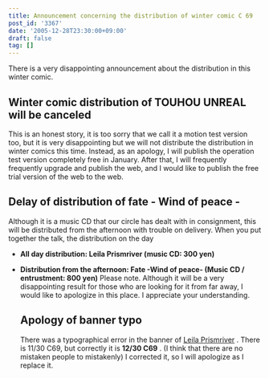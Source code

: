 ```yaml
---
title: Announcement concerning the distribution of winter comic C 69
post_id: '3367'
date: '2005-12-28T23:30:00+09:00'
draft: false
tag: []
---
```


There is a very disappointing announcement about the distribution in this winter comic.

## Winter comic distribution of TOUHOU UNREAL will be canceled

This is an honest story, it is too sorry that we call it a motion test version too, but it is very disappointing but we will not distribute the distribution in winter comics this time. Instead, as an apology, I will publish the operation test version completely free in January. After that, I will frequently frequently upgrade and publish the web, and I would like to publish the free trial version of the web to the web.

## Delay of distribution of fate - Wind of peace -

Although it is a music CD that our circle has dealt with in consignment, this will be distributed from the afternoon with trouble on delivery. When you put together the talk, the distribution on the day

*   **All day distribution: Leila Prismriver (music CD: 300 yen)**
*   **Distribution from the afternoon: Fate -Wind of peace- (Music CD / entrustment: 800 yen)** Please note. Although it will be a very disappointing result for those who are looking for it from far away, I would like to apologize in this place. I appreciate your understanding.
    
    ## Apology of banner typo
    
    There was a typographical error in the banner of [Leila Prismriver](/!/leila/) . There is 11/30 C69, but correctly it is **12/30 C69** . (I think that there are no mistaken people to mistakenly) I corrected it, so I will apologize as I replace it.
